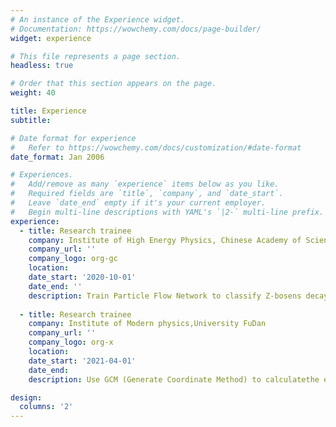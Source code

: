 ```yaml
---
# An instance of the Experience widget.
# Documentation: https://wowchemy.com/docs/page-builder/
widget: experience

# This file represents a page section.
headless: true

# Order that this section appears on the page.
weight: 40

title: Experience
subtitle:

# Date format for experience
#   Refer to https://wowchemy.com/docs/customization/#date-format
date_format: Jan 2006

# Experiences.
#   Add/remove as many `experience` items below as you like.
#   Required fields are `title`, `company`, and `date_start`.
#   Leave `date_end` empty if it's your current employer.
#   Begin multi-line descriptions with YAML's `|2-` multi-line prefix.
experience:
  - title: Research trainee
    company: Institute of High Energy Physics, Chinese Academy of Sciences
    company_url: ''
    company_logo: org-gc
    location: 
    date_start: '2020-10-01'
    date_end: ''
    description: Train Particle Flow Network to classify Z-bosens decay mode.The   classification accuracy reaches 95%,and I use training result to improve the error of R value to verified that the quark have colour charge.
        
  - title: Research trainee
    company: Institute of Modern physics,University FuDan
    company_url: ''
    company_logo: org-x
    location: 
    date_start: '2021-04-01'
    date_end: 
    description: Use GCM (Generate Coordinate Method) to calculatethe energy and wave function of multiple Harmonic oscillators with delta interaction

design:
  columns: '2'
---
```

